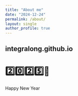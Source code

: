 ```yaml
---
title: "About me"
date: "2024-12-24"
permalink: /about/
layout: single
author_profile: true
---
```


## integralong.github.io 

# 2️⃣0️⃣2️⃣5️⃣🧧

Happy New Year 
